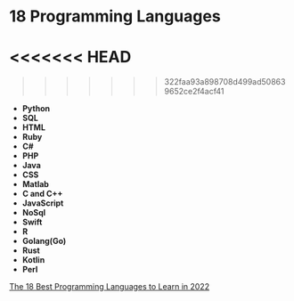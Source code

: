 # 18 Programming Languages
<<<<<<< HEAD
=======

>>>>>>> 322faa93a898708d499ad508639652ce2f4acf41
- **Python**
- **SQL**
- **HTML**
- **Ruby**
- **C#**
- **PHP**
- **Java**
- **CSS**
- **Matlab**
- **C and C++**
- **JavaScript**
- **NoSql**
- **Swift**
- **R**
- **Golang(Go)**
- **Rust**
- **Kotlin**
- **Perl**

[The 18 Best Programming Languages to Learn in 2022](https://edumotivation.com/best-programming-languages-to-learn/)
